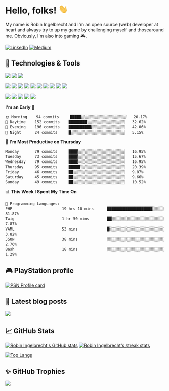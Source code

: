# Hello, folks! <img src="https://raw.githubusercontent.com/robiningelbrecht/robiningelbrecht/master/wave.gif" width="30">
 
My name is Robin Ingelbrecht and I'm an open source (web) developer at heart and always try to up my game by challenging myself and thosearound me.
Obviously, I'm also into gaming 🎮.

[![LinkedIn](https://img.shields.io/badge/LinkedIn-0D61B8?style=flat&logo=linkedin&logoColor=white&color=0D61B8)](https://linkedin.com/in/robin-ingelbrecht) 
[![Medium](https://img.shields.io/badge/Medium-2bbc8a?style=flat&logo=medium&logoColor=white&color=2bbc8a)](https://ingelbrechtrobin.medium.com/) 

## :wrench: Technologies & Tools
![](https://img.shields.io/badge/OS-Linux-informational?style=flat&logo=linux&logoColor=white&color=2bbc8a)
![](https://img.shields.io/badge/OS-Macos-informational?style=flat&logo=macos&logoColor=white&color=2bbc8a)
![](https://img.shields.io/badge/Editor-phpstorm-informational?style=flat&logo=phpstorm&logoColor=white&color=2bbc8a)

![](https://img.shields.io/badge/Code-Php-informational?style=flat&logo=php&logoColor=white&color=2bbc8a)
![](https://img.shields.io/badge/Framework-Symfony-informational?style=flat&logo=symfony&logoColor=white&color=2bbc8a)
![](https://img.shields.io/badge/Framework-Drupal-informational?style=flat&logo=drupal&logoColor=white&color=2bbc8a)
![](https://img.shields.io/badge/Framework-Laravel-informational?style=flat&logo=laravel&logoColor=white&color=2bbc8a)
![](https://img.shields.io/badge/Code-Python-informational?style=flat&logo=python&logoColor=white&color=2bbc8a)
![](https://img.shields.io/badge/Code-JavaScript-informational?style=flat&logo=javascript&logoColor=white&color=2bbc8a)
![](https://img.shields.io/badge/Code-css3-informational?style=flat&logo=css3&logoColor=white&color=2bbc8a)
![](https://img.shields.io/badge/Code-html5-informational?style=flat&logo=html5&logoColor=white&color=2bbc8a)
![](https://img.shields.io/badge/Code-chart.js-informational?style=flat&logo=chartdotjs&logoColor=white&color=2bbc8a)
![](https://img.shields.io/badge/Shell-Bash-informational?style=flat&logo=gnu-bash&logoColor=white&color=2bbc8a)

![](https://img.shields.io/badge/Tools-MySQL-informational?style=flat&logo=mysql&logoColor=white&color=2bbc8a)
![](https://img.shields.io/badge/Tools-MariaDB-informational?style=flat&logo=mariadb&logoColor=white&color=2bbc8a)
![](https://img.shields.io/badge/Tools-RabbitMQ-informational?style=flat&logo=rabbitmq&logoColor=white&color=2bbc8a)
![](https://img.shields.io/badge/Devops-Docker-informational?style=flat&logo=docker&logoColor=white&color=2bbc8a)
![](https://img.shields.io/badge/GitHub-continuous%20integration-informational?style=flat&logo=github%20actions&logoColor=white&color=2bbc8a)

<!--START_SECTION:waka-->
**I'm an Early 🐤** 

```text
🌞 Morning    94 commits     █████░░░░░░░░░░░░░░░░░░░░   20.17% 
🌆 Daytime    152 commits    ████████░░░░░░░░░░░░░░░░░   32.62% 
🌃 Evening    196 commits    ██████████░░░░░░░░░░░░░░░   42.06% 
🌙 Night      24 commits     █░░░░░░░░░░░░░░░░░░░░░░░░   5.15%

```
📅 **I'm Most Productive on Thursday** 

```text
Monday       79 commits     ████░░░░░░░░░░░░░░░░░░░░░   16.95% 
Tuesday      73 commits     ████░░░░░░░░░░░░░░░░░░░░░   15.67% 
Wednesday    79 commits     ████░░░░░░░░░░░░░░░░░░░░░   16.95% 
Thursday     95 commits     █████░░░░░░░░░░░░░░░░░░░░   20.39% 
Friday       46 commits     ██░░░░░░░░░░░░░░░░░░░░░░░   9.87% 
Saturday     45 commits     ██░░░░░░░░░░░░░░░░░░░░░░░   9.66% 
Sunday       49 commits     ██░░░░░░░░░░░░░░░░░░░░░░░   10.52%

```


📊 **This Week I Spent My Time On** 

```text
💬 Programming Languages: 
PHP                      19 hrs 10 mins      ████████████████████░░░░░   81.87% 
Twig                     1 hr 50 mins        ██░░░░░░░░░░░░░░░░░░░░░░░   7.87% 
YAML                     53 mins             █░░░░░░░░░░░░░░░░░░░░░░░░   3.82% 
JSON                     38 mins             ░░░░░░░░░░░░░░░░░░░░░░░░░   2.76% 
Bash                     18 mins             ░░░░░░░░░░░░░░░░░░░░░░░░░   1.29%

```


<!--END_SECTION:waka-->

## :video_game: PlayStation profile

<a href="https://psn-profile-card.robiningelbrecht.be/minimal"><img src="https://psn-profile-card.robiningelbrecht.be/minimal" alt="PSN Profile card"></a>

## :pencil: Latest blog posts

<a target="_blank" href="https://ingelbrechtrobin.medium.com/"><img src="https://medium-rss-github.robiningelbrecht.be/@ingelbrechtrobin/0,1,2,3/layout:two-col" /></a>

## :chart_with_upwards_trend: GitHub Stats

[![Robin Ingelbrecht's GitHub stats](https://github-readme-stats.vercel.app/api?username=robiningelbrecht&count_private=true)](https://github.com/robiningelbrecht)
[![Robin Ingelbrecht's streak stats](https://github-readme-streak-stats.herokuapp.com/?user=robiningelbrecht)](https://github.com/robiningelbrecht)

[![Top Langs](https://github-readme-stats.vercel.app/api/top-langs/?username=robiningelbrecht&layout=compact)](https://github.com/robiningelbrecht) 

 ## :sparkles: GitHub Trophies
 
![](https://github-profile-trophy.vercel.app/?username=robiningelbrecht&theme=chalk&no-frame=false&no-bg=true&margin-w=4)
